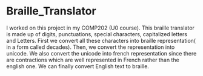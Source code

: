 # Braille_Translator
I worked on this project in my COMP202 (U0 course).
This braille translator is made up of digits, punctuations, special characters, capitalized letters and Letters.
First we convert all these characters into braille representation( in a form called decades).
Then, we convert the representation into unicode.
We also convert the unicode into french representation since there are contractions which are well represented in French rather 
than the english one.
We can finally convert English text to braille.
